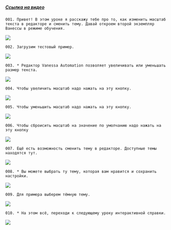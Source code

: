 ﻿##### [Ссылка на видео](https://youtu.be/V7F5i9IOCDs)

	001. Привет! В этом уроке я расскажу тебе про то, как изменить масштаб текста в редакторе и сменить тему. Давай откроем второй экземпляр Ванессы в режиме обучения.

![](https://vanessa-files.do.bit-erp.ru/Doc/1.2.040.1/MD/Глава02/images/001_КнопкиМасштабаИСменыТемы.png)

	002. Загрузим тестовый пример.

![](https://vanessa-files.do.bit-erp.ru/Doc/1.2.040.1/MD/Глава02/images/004_КнопкиМасштабаИСменыТемы.png)

	003. * Редактор Vanessa Automation позволяет увеличивать или уменьшать размер текста.

![](https://vanessa-files.do.bit-erp.ru/Doc/1.2.040.1/MD/Глава02/images/005_КнопкиМасштабаИСменыТемы.png)

	004. Чтобы увеличить масштаб надо нажать на эту кнопку.

![](https://vanessa-files.do.bit-erp.ru/Doc/1.2.040.1/MD/Глава02/images/009_КнопкиМасштабаИСменыТемы.png)

	005. Чтобы уменьшить масштаб надо нажать на эту кнопку.

![](https://vanessa-files.do.bit-erp.ru/Doc/1.2.040.1/MD/Глава02/images/022_КнопкиМасштабаИСменыТемы.png)

	006. Чтобы сброисить масштаб на значение по умолчанию надо нажать на эту кнопку

![](https://vanessa-files.do.bit-erp.ru/Doc/1.2.040.1/MD/Глава02/images/033_КнопкиМасштабаИСменыТемы.png)

	007. Ещё есть возможность сменить тему в редакторе. Доступные темы находятся тут.

![](https://vanessa-files.do.bit-erp.ru/Doc/1.2.040.1/MD/Глава02/images/042_КнопкиМасштабаИСменыТемы.png)

	008. * Вы можете выбрать ту тему, которая вам нравится и сохранить настройки.

![](https://vanessa-files.do.bit-erp.ru/Doc/1.2.040.1/MD/Глава02/images/048_КнопкиМасштабаИСменыТемы.png)

	009. Для примера выберем тёмную тему.

![](https://vanessa-files.do.bit-erp.ru/Doc/1.2.040.1/MD/Глава02/images/052_КнопкиМасштабаИСменыТемы.png)

	010. * На этом всё, переходи к следующему уроку интерактивной справки.

![](https://vanessa-files.do.bit-erp.ru/Doc/1.2.040.1/MD/Глава02/images/058_КнопкиМасштабаИСменыТемы.png)
